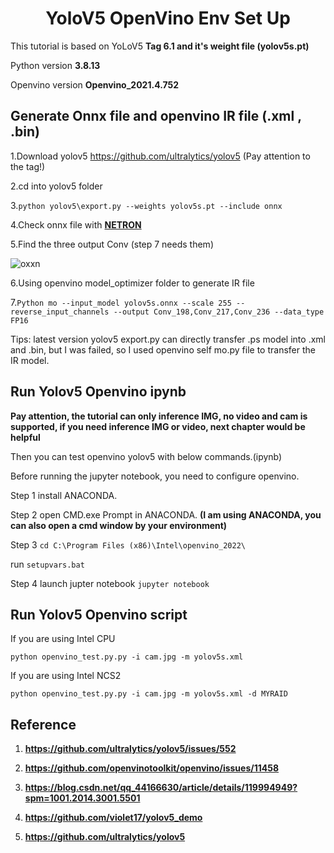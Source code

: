 # <div align="center"> YoloV5 OpenVino Env Set Up </div>


This tutorial is based on YoLoV5 **Tag 6.1 and it's weight file (yolov5s.pt)**

Python version **3.8.13**

Openvino version **Openvino_2021.4.752**

## Generate Onnx file and openvino IR file (.xml , .bin)

1.Download yolov5 https://github.com/ultralytics/yolov5 (Pay attention to the tag!)
  
2.cd into yolov5 folder

3.```python yolov5\export.py --weights yolov5s.pt --include onnx```
  
4.Check onnx file with [**NETRON**](https://netron.app/)
  
5.Find the three output Conv (step 7 needs them)
  
![oxxn](https://user-images.githubusercontent.com/11920034/179160966-57c34d4c-eb6f-429b-9795-aa3741eb1cdb.PNG)

6.Using openvino model_optimizer folder to generate IR file

7.```Python mo --input_model yolov5s.onnx --scale 255 --reverse_input_channels --output Conv_198,Conv_217,Conv_236 --data_type FP16```

Tips: latest version yolov5 export.py can directly transfer .ps model into .xml and .bin, but I was failed, so I used openvino self mo.py file to transfer the IR model.

## Run Yolov5 Openvino ipynb

**Pay attention, the tutorial can only inference IMG, no video and cam is supported, if you need inference IMG or video, next chapter would be helpful**

Then you can test openvino yolov5 with below commands.(ipynb)

Before running the jupyter notebook, you need to configure openvino.

Step 1 install ANACONDA. 

Step 2 open CMD.exe Prompt in ANACONDA. **(I am using ANACONDA, you can also open a cmd window by your environment)**

Step 3 ```cd C:\Program Files (x86)\Intel\openvino_2022\```

run ```setupvars.bat``` 

Step 4 launch jupter notebook  ``` jupyter notebook ``` 

## Run Yolov5 Openvino script

If you are using Intel CPU 

```python openvino_test.py.py -i cam.jpg -m yolov5s.xml```

If you are using Intel NCS2

```python openvino_test.py.py -i cam.jpg -m yolov5s.xml -d MYRAID```

## Reference

1. **https://github.com/ultralytics/yolov5/issues/552**

2. **https://github.com/openvinotoolkit/openvino/issues/11458**

3. **https://blog.csdn.net/qq_44166630/article/details/119994949?spm=1001.2014.3001.5501**

4. **https://github.com/violet17/yolov5_demo**

5. **https://github.com/ultralytics/yolov5**
